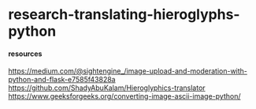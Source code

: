 # research-translating-hieroglyphs-python


#### resources

https://medium.com/@sightengine_/image-upload-and-moderation-with-python-and-flask-e7585f43828a
https://github.com/ShadyAbuKalam/Hieroglyphics-translator
https://www.geeksforgeeks.org/converting-image-ascii-image-python/